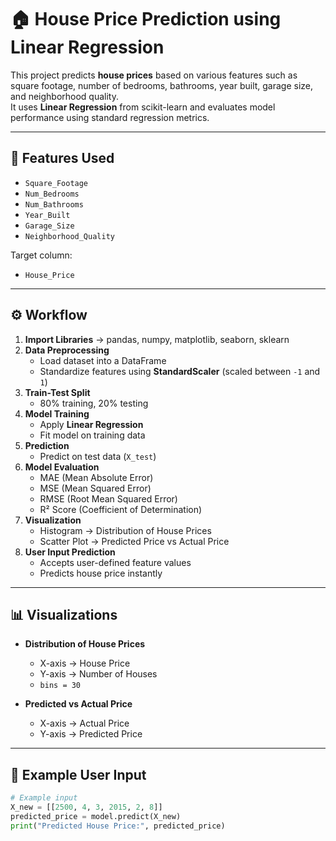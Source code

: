 # 🏠 House Price Prediction using Linear Regression

This project predicts **house prices** based on various features such as square footage, number of bedrooms, bathrooms, year built, garage size, and neighborhood quality.  
It uses **Linear Regression** from scikit-learn and evaluates model performance using standard regression metrics.

---

## 📌 Features Used
- `Square_Footage`
- `Num_Bedrooms`
- `Num_Bathrooms`
- `Year_Built`
- `Garage_Size`
- `Neighborhood_Quality`

Target column:
- `House_Price`

---

## ⚙️ Workflow
1. **Import Libraries** → pandas, numpy, matplotlib, seaborn, sklearn  
2. **Data Preprocessing**
   - Load dataset into a DataFrame  
   - Standardize features using **StandardScaler** (scaled between `-1` and `1`)  
3. **Train-Test Split**
   - 80% training, 20% testing  
4. **Model Training**
   - Apply **Linear Regression**  
   - Fit model on training data  
5. **Prediction**
   - Predict on test data (`X_test`)  
6. **Model Evaluation**
   - MAE (Mean Absolute Error)  
   - MSE (Mean Squared Error)  
   - RMSE (Root Mean Squared Error)  
   - R² Score (Coefficient of Determination)  
7. **Visualization**
   - Histogram → Distribution of House Prices  
   - Scatter Plot → Predicted Price vs Actual Price  
8. **User Input Prediction**
   - Accepts user-defined feature values  
   - Predicts house price instantly  

---

## 📊 Visualizations
- **Distribution of House Prices**  
  - X-axis → House Price  
  - Y-axis → Number of Houses  
  - `bins = 30`  

- **Predicted vs Actual Price**  
  - X-axis → Actual Price  
  - Y-axis → Predicted Price  

---

## 🧮 Example User Input
```python
# Example input
X_new = [[2500, 4, 3, 2015, 2, 8]]
predicted_price = model.predict(X_new)
print("Predicted House Price:", predicted_price)
